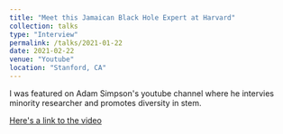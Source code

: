 ```yaml
---
title: "Meet this Jamaican Black Hole Expert at Harvard"
collection: talks
type: "Interview"
permalink: /talks/2021-01-22
date: 2021-02-22
venue: "Youtube"
location: "Stanford, CA"
---
```


I was featured on Adam Simpson's youtube channel where he intervies minority researcher and promotes diversity in stem.

[Here's a link to the video](https://www.youtube.com/watch?v=LT7ARc7dMu4)
